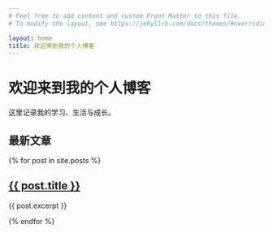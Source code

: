 ```yaml
---
# Feel free to add content and custom Front Matter to this file.
# To modify the layout, see https://jekyllrb.com/docs/themes/#overriding-theme-defaults

layout: home
title: 欢迎来到我的个人博客
---
```


# 欢迎来到我的个人博客

这里记录我的学习、生活与成长。

## 最新文章

{% for post in site.posts %}
  <article>
    <h2><a href="{{ post.url }}">{{ post.title }}</a></h2>
    <p>{{ post.excerpt }}</p>
  </article>
{% endfor %}
